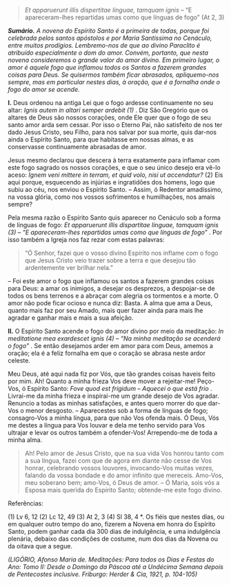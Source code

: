 > *Et apparuerunt illis dispertitae linguae, tamquam ignis* – “E apareceram-lhes repartidas umas como que línguas de fogo” (At 2, 3)

***Sumário.** A novena do Espírito Santo é a primeira de todas, porque foi celebrada pelos santos apóstolos e por Maria Santíssima no Cenáculo, entre muitos prodígios. Lembremo-nos de que ao divino Paraclito é atribuído especialmente o dom do amor. Convém, portanto, que nesta novena consideremos o grande valor do amor divino. Em primeiro lugar, o amor é aquele fogo que inflamou todos os Santos a fazerem grandes coisas para Deus. Se quisermos também ficar abrasados, apliquemo-nos sempre, mas em particular nestes dias, à oração, que é a fornalha onde o fogo do amor se acende.*

**I.** Deus ordenou na antiga Lei que o fogo ardesse continuamente no seu altar: *Ignis autem in altari semper ardebit (1)* . Diz São Gregório que os altares de Deus são nossos corações, onde Ele quer que o fogo de seu santo amor arda sem cessar. Por isso o Eterno Pai, não satisfeito de nos ter dado Jesus Cristo, seu Filho, para nos salvar por sua morte, quis dar-nos ainda o Espírito Santo, para que habitasse em nossas almas, e as conservasse continuamente abrasadas de amor.

Jesus mesmo declarou que descera à terra exatamente para inflamar com este fogo sagrado os nossos corações, e que o seu único desejo era vê-lo aceso: *Ignem veni mittere in terram, et quid volo, nisi ut accendatur?* (2) Eis aqui porque, esquecendo as injúrias e ingratidões dos homens, logo que subiu ao céu, nos enviou o Espírito Santo. – Assim, ó Redentor amadíssimo, na vossa glória, como nos vossos sofrimentos e humilhações, nos amais sempre?

Pela mesma razão o Espírito Santo quis aparecer no Cenáculo sob a forma de línguas de fogo: *Et apparuerunt illis dispartitae linguae, tamquam ignis (3) – “E apareceram-lhes repartidas umas como que línguas de fogo”* . Por isso também a Igreja nos faz rezar com estas palavras:

> “Ó Senhor, fazei que o vosso divino Espírito nos inflame com o fogo que Jesus Cristo veio trazer sobre a terra e que desejou tão ardentemente ver brilhar nela.”

– Foi este amor o fogo que inflamou os santos a fazerem grandes coisas para Deus: a amar os inimigos, a desejar os desprezos, a despojar-se de todos os bens terrenos e a abraçar com alegria os tormentos e a morte. O amor não pode ficar ocioso e nunca diz: Basta. A alma que ama a Deus, quanto mais faz por seu Amado, mais quer fazer ainda para mais lhe agradar e ganhar mais e mais a sua afeição.

**II.** O Espírito Santo acende o fogo do amor divino por meio da meditação: *In meditatione mea exardescet ignis (4) – “Na minha meditação se acenderá o fogo”* . Se então desejamos arder em amor para com Deus, amemos a oração; ela é a feliz fornalha em que o coração se abrasa neste ardor celeste.

Meu Deus, até aqui nada fiz por Vós, que tão grandes coisas haveis feito por mim. Ah! Quanto a minha frieza Vos deve mover a rejeitar-me! Peço-Vos, ó Espírito Santo: *Fove quod est frigidum – Aquecei o que está frio* . Livrai-me da minha frieza e inspirai-me um grande desejo de Vos agradar. Renuncio a todas as minhas satisfações, e antes quero morrer do que dar-Vos o menor desgosto. – Aparecestes sob a forma de línguas de fogo; consagro-Vos a minha língua, para que não Vos ofenda mais. Ó Deus, Vós me destes a língua para Vos louvar e dela me tenho servido para Vos ultrajar e levar os outros também a ofender-Vos! Arrependo-me de toda a minha alma.

> Ah! Pelo amor de Jesus Cristo, que na sua vida Vos honrou tanto com a sua língua, fazei com que de agora em diante não cesse de Vos honrar, celebrando vossos louvores, invocando-Vos muitas vezes, falando da vossa bondade e do amor infinito que mereceis. Amo-Vos, meu soberano bem; amo-Vos, ó Deus de amor. – Ó Maria, sois vós a Esposa mais querida do Espírito Santo; obtende-me este fogo divino.

Referências:

\(1\) Lv 6, 12 (2) Lc 12, 49 (3) At 2, 3 (4) Sl 38, 4 \*. Os fiéis que nestes dias, ou em qualquer outro tempo do ano, fizerem a Novena em honra do Espírito Santo, podem ganhar cada dia 300 dias de indulgência, e uma indulgência plenária, debaixo das condições de costume, num dos dias da Novena ou da oitava que a segue.

*(LIGÓRIO, Afonso Maria de. Meditações: Para todos os Dias e Festas do Ano: Tomo II: Desde o Domingo da Páscoa até a Undécima Semana depois de Pentecostes inclusive. Friburgo: Herder & Cia, 1921, p. 104-105)*
